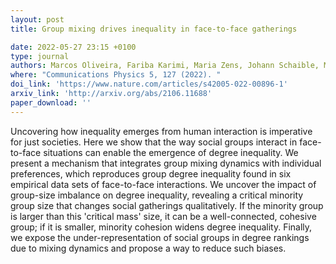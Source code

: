 ```yaml
---
layout: post
title: Group mixing drives inequality in face-to-face gatherings

date: 2022-05-27 23:15 +0100
type: journal
authors: Marcos Oliveira, Fariba Karimi, Maria Zens, Johann Schaible, Mathieu Génois, and Markus Strohmaier
where: "Communications Physics 5, 127 (2022). "
doi_link: 'https://www.nature.com/articles/s42005-022-00896-1'
arxiv_link: 'http://arxiv.org/abs/2106.11688'
paper_download: ''
---
```

Uncovering how inequality emerges from human interaction is imperative for just societies. Here we show that the way social groups interact in face-to-face situations can enable the emergence of degree inequality. We present a mechanism that integrates group mixing dynamics with individual preferences, which reproduces group degree inequality found in six empirical data sets of face-to-face interactions. We uncover the impact of group-size imbalance on degree inequality, revealing a critical minority group size that changes social gatherings qualitatively. If the minority group is larger than this 'critical mass' size, it can be a well-connected, cohesive group; if it is smaller, minority cohesion widens degree inequality. Finally, we expose the under-representation of social groups in degree rankings due to mixing dynamics and propose a way to reduce such biases.
